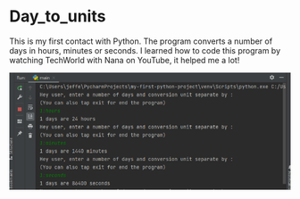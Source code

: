 # Day_to_units
This is my first contact with Python. The program converts a number of days in hours, minutes or seconds.
I learned how to code this program by watching TechWorld with Nana on YouTube, it helped me a lot!

<div align="center">
<img src="https://github.com/Jeffersonl22/Day_to_units/blob/main/Capturar.PNG" width="1500px"/>
</div>
